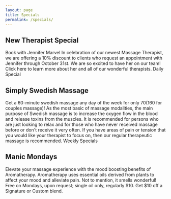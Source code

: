 ```yaml
---
layout: page
title: Specials 
permalink: /specials/
---
```


## New Therapist Special

Book with Jennifer Marvel
In celebration of our newest Massage Therapist, we are offering a 10% discount to clients who request an appointment with Jennifer through October 31st. We are so excited to have her on our team! Click here to learn more about her and all of our wonderful therapists.
Daily Special

## Simply Swedish Massage 
Get a 60-minute swedish massage any day of the week for only $70 ($160 for couples massage)! As the most basic of massage modalities, the main purpose of Swedish massage is to increase the oxygen flow in the blood and release toxins from the muscles. It is recommended for persons who are just looking to relax and for those who have never received massage before or don't receive it very often. If you have areas of pain or tension that you would like your therapist to focus on, then our regular therapeutic massage is recommended.
Weekly Specials

## Manic Mondays 
Elevate your massage experience with the mood boosting benefits of Aromatherapy. Aromatherapy uses essential oils derived from plants to affect your mood and alleviate pain. Not to mention, it smells wonderful! Free on Mondays, upon request; single oil only, regularly $10. Get $10 off a Signature or Custom blend.
